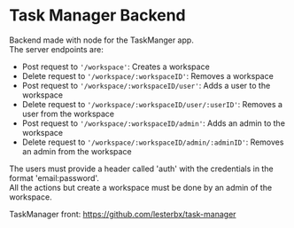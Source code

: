 # Task Manager Backend

Backend made with node for the TaskManger app.<br>
The server endpoints are:
- Post request to <code>'/workspace'</code>: Creates a workspace
- Delete request to <code>'/workspace/:workspaceID'</code>: Removes a workspace
- Post request to <code>'/workspace/:workspaceID/user'</code>: Adds a user to the workspace
- Delete request to <code>'/workspace/:workspaceID/user/:userID'</code>: Removes a user from the workspace
- Post request to <code>'/workspace/:workspaceID/admin'</code>: Adds an admin to the workspace
- Delete request to <code>'/workspace/:workspaceID/admin/:adminID'</code>: Removes an admin from the workspace

<p>
The users must provide a header called 'auth' with the credentials in the format 'email:password'.<br>
All the actions but create a workspace must be done by an admin of the workspace.
</p>

TaskManager front: <a href="https://github.com/lesterbx/task-manager">https://github.com/lesterbx/task-manager</a>

